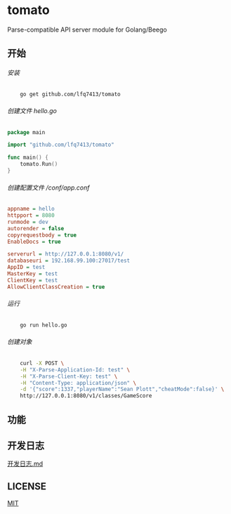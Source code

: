 # tomato

Parse-compatible API server module for Golang/Beego

## 开始
###### 安装
```bash
    go get github.com/lfq7413/tomato
```
###### 创建文件 hello.go
```go
package main

import "github.com/lfq7413/tomato"

func main() {
    tomato.Run()
}
```
###### 创建配置文件 /conf/app.conf
```ini
appname = hello
httpport = 8080
runmode = dev
autorender = false
copyrequestbody = true
EnableDocs = true

serverurl = http://127.0.0.1:8080/v1/
databaseuri = 192.168.99.100:27017/test
AppID = test
MasterKey = test
ClientKey = test
AllowClientClassCreation = true
```
###### 运行
```bash
    go run hello.go
```
###### 创建对象
```bash
    curl -X POST \
    -H "X-Parse-Application-Id: test" \
    -H "X-Parse-Client-Key: test" \
    -H "Content-Type: application/json" \
    -d '{"score":1337,"playerName":"Sean Plott","cheatMode":false}' \
    http://127.0.0.1:8080/v1/classes/GameScore
```

## 功能

## 开发日志

[开发日志.md](/开发日志.md)

## LICENSE

[MIT](/LICENSE)
